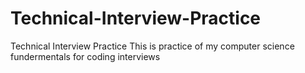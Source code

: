 # Technical-Interview-Practice
Technical Interview Practice
This is practice of my computer science fundermentals for coding interviews
